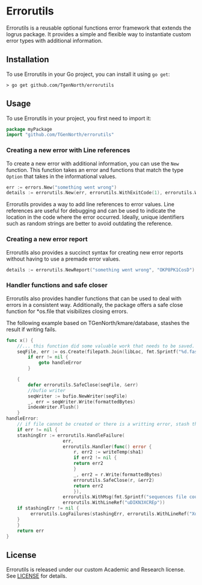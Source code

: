 # Errorutils

Errorutils is a reusable optional functions error framework that extends the logrus package. It provides a simple and flexible way to instantiate custom error types with additional information.

## Installation

To use Errorutils in your Go project, you can install it using `go get`:

```
> go get github.com/TgenNorth/errorutils
```

## Usage

To use Errorutils in your project, you first need to import it:

```go
package myPackage
import "github.com/TGenNorth/errorutils"
```

### Creating a new error with Line references

To create a new error with additional information, you can use the `New` function. This function takes an error and functions that match the type `Option` that takes in the informational values.

```go
err := errors.New("something went wrong")
details := errorutils.New(err, errorutils.WithExitCode(1), errorutils.WithLineRef("OKP8PK1CosD"))
```

Errorutils provides a way to add line references to error values. Line references are useful for debugging and can be used to indicate the location in the code where the error occurred. Ideally, unique identifiers such as random strings are better to avoid outdating the reference.

### Creating a new error report

Errorutils also provides a succinct syntax for creating new error reports without having to use a premade error values.

```go
details := errorutils.NewReport("something went wrong", "OKP8PK1CosD")
```

### Handler functions and safe closer

Errorutils also provides handler functions that can be used to deal with errors in a consistent way. Additionally, the package offers a safe close function for \*os.file that visibilizes closing errors.

The following example based on TGenNorth/kmare/database, stashes the result if writing fails.

```go
func x() {
    //... this function did some valuable work that needs to be saved.
    seqFile, err := os.Create(filepath.Join(libLoc, fmt.Sprintf("%d.fasta", name)))
        if err != nil {
            goto handleError
        }

    {
        defer errorutils.SafeClose(seqFile, &err)
        //bufio writer
        seqWriter := bufio.NewWriter(seqFile)
        _, err = seqWriter.Write(formattedBytes)
        indexWriter.Flush()
    }
handleError:
    // if file cannot be created or there is a writting error, stash the sequences
    if err != nil {
    stashingErr := errorutils.HandleFailure(
                     err,
                     errorutils.Handler(func() error {
                         r, err2 := writeTemp(sha1)
                         if err2 != nil {
                         return err2
                         }
                         _, err2 = r.Write(formattedBytes)
                         errorutils.SafeClose(r, &err2)
                         return err2
                         }),
                     errorutils.WithMsg(fmt.Sprintf("sequences file could not be created for %s at %s, a stash was ATTEMPTED as temporaryfile accessible with hash name %s", name, libLoc, sha1)),
                     errorutils.WithLineRef("uDIKN3XCREp"))
    if stashingErr != nil {
         errorutils.LogFailures(stashingErr, errorutils.WithLineRef("XqZsHJI8ABs"))
    }
    }
    return err
}
```


## License

Errorutils is released under our custom Academic and Research license. See [LICENSE](LICENSE.rst) for details.
